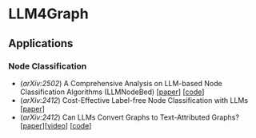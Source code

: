 # LLM4Graph


## Applications
### Node Classification
- (*arXiv:2502*) A Comprehensive Analysis on LLM-based Node Classification Algorithms (LLMNodeBed) [[paper](https://arxiv.org/html/2502.00829v1)] [[code](https://github.com/WxxShirley/LLMNodeBed/tree/main)]
- (*arXiv:2412*) Cost-Effective Label-free Node Classification with LLMs [[paper](https://arxiv.org/html/2412.11983v1)]
- (*arXiv:2412*) Can LLMs Convert Graphs to Text-Attributed Graphs? [[paper](https://arxiv.org/abs/2412.10136)][[video](https://www.youtube.com/watch?v=g-woT-HH17A)] [[code](https://github.com/Zehong-Wang/TANS)]